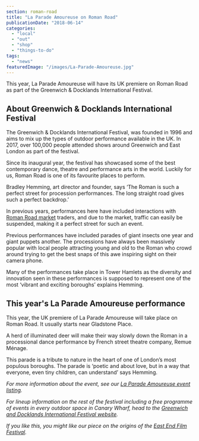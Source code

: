 ```yaml
---
section: roman-road
title: "La Parade Amoureuse on Roman Road"
publicationDate: "2018-06-14"
categories: 
  - "local"
  - "out"
  - "shop"
  - "things-to-do"
tags: 
  - "news"
featuredImage: "/images/La-Parade-Amoureuse.jpg"
---
```


This year, La Parade Amoureuse will have its UK premiere on Roman Road as part of the Greenwich & Docklands International Festival.

## About Greenwich & Docklands International Festival

The Greenwich & Docklands International Festival, was founded in 1996 and aims to mix up the types of outdoor performance available in the UK. In 2017, over 100,000 people attended shows around Greenwich and East London as part of the festival.

Since its inaugural year, the festival has showcased some of the best contemporary dance, theatre and performance arts in the world. Luckily for us, Roman Road is one of its favourite places to perform.

Bradley Hemming, art director and founder, says ‘The Roman is such a perfect street for procession performances. The long straight road gives such a perfect backdrop.’

In previous years, performances here have included interactions with [Roman Road market](https://romanroadlondon.com/market-archive-old-images-60s-70s-80s-90s/) traders, and due to the market, traffic can easily be suspended, making it a perfect street for such an event.

Previous performances have included parades of giant insects one year and giant puppets another. The processions have always been massively popular with local people attracting young and old to the Roman who crowd around trying to get the best snaps of this awe inspiring sight on their camera phone.

Many of the performances take place in Tower Hamlets as the diversity and innovation seen in these performances is supposed to represent one of the most ‘vibrant and exciting boroughs’ explains Hemming.

## This year's La Parade Amoureuse performance

This year, the UK premiere of La Parade Amoureuse will take place on Roman Road. It usually starts near Gladstone Place.

A herd of illuminated deer will make their way slowly down the Roman in a processional dance performance by French street theatre company, Remue Ménage.

This parade is a tribute to nature in the heart of one of London’s most populous boroughs. The parade is ‘poetic and about love, but in a way that everyone, even tiny children, can understand’ says Hemming.

_For more information about the event, see our [La Parade Amoureuse event listing](https://romanroadlondon.com/event/la-parade-amoureuse-roman-road/)._

_For lineup information on the rest of the festival including a free programme of events in every outdoor space in Canary Wharf, head to the [Greenwich and Docklands International Festival website](https://festival.org/gdif-2018/whats-on/)._

_If you like this, you might like our piece on the origins of the [East End Film Festival](https://romanroadlondon.com/east-end-film-festival-genesis/)._
